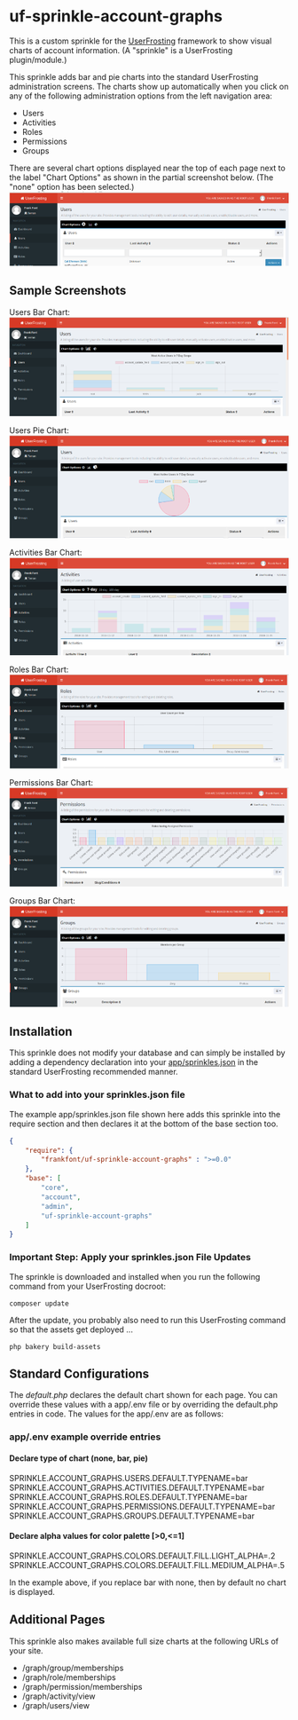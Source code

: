 # uf-sprinkle-account-graphs
This is a custom sprinkle for the [UserFrosting](https://www.userfrosting.com/ "UserFrosting Website") framework to show visual charts of account information.  (A "sprinkle" is a UserFrosting plugin/module.) 

This sprinkle adds bar and pie charts into the standard UserFrosting administration screens. The charts show up automatically when you click on any of the following administration options from the left navigation area:

* Users
* Activities
* Roles
* Permissions
* Groups

There are several chart options displayed near the top of each page next to the label "Chart Options" as shown in the partial screenshot below.  (The "none" option has been selected.)
![alt text](https://github.com/frankfont/uf-sprinkle-account-graphs/blob/master/docs/images/screenshots/s-users-none.png "Example Chart Options")

## Sample Screenshots 
Users Bar Chart:![alt text](https://github.com/frankfont/uf-sprinkle-account-graphs/blob/master/docs/images/screenshots/s-users-bar.png "Example Bar Chart")

Users Pie Chart:![alt text](https://github.com/frankfont/uf-sprinkle-account-graphs/blob/master/docs/images/screenshots/s-users-pie.png "Example Pie Chart")

Activities Bar Chart:![alt text](https://github.com/frankfont/uf-sprinkle-account-graphs/blob/master/docs/images/screenshots/s-activities-bar-7.png "Example 7 Day Bar Chart")

Roles Bar Chart:![alt text](https://github.com/frankfont/uf-sprinkle-account-graphs/blob/master/docs/images/screenshots/s-roles-bar.png "Example Bar Chart")

Permissions Bar Chart:![alt text](https://github.com/frankfont/uf-sprinkle-account-graphs/blob/master/docs/images/screenshots/s-permissions-bar.png "Example Bar Chart")

Groups Bar Chart:![alt text](https://github.com/frankfont/uf-sprinkle-account-graphs/blob/master/docs/images/screenshots/s-groups-bar.png "Example Bar Chart")

## Installation 
This sprinkle does not modify your database and can simply be installed by adding a dependency declaration into your [app/sprinkles.json](https://learn.userfrosting.com/sprinkles/community "UserFrosting Sprinkle Documentation") in the standard UserFrosting recommended manner.

### What to add into your sprinkles.json file 
The example app/sprinkles.json file shown here adds this sprinkle into the require section and then declares it at the bottom of the base section too.

```json
{
    "require": {
        "frankfont/uf-sprinkle-account-graphs" : ">=0.0"
    },
    "base": [
        "core",
        "account",
        "admin",
        "uf-sprinkle-account-graphs"
    ]
}
```

### Important Step: Apply your sprinkles.json File Updates
The sprinkle is downloaded and installed when you run the following command from your UserFrosting docroot:
```
composer update
```

After the update, you probably also need to run this UserFrosting command so that the assets get deployed ...
```
php bakery build-assets
```

## Standard Configurations 
The *default.php* declares the default chart shown for each page.  You can override these values with a app/.env file or by overriding the default.php entries in code.  The values for the app/.env are as follows:

### app/.env example override entries

#### Declare type of chart (none, bar, pie)
SPRINKLE.ACCOUNT_GRAPHS.USERS.DEFAULT.TYPENAME=bar
SPRINKLE.ACCOUNT_GRAPHS.ACTIVITIES.DEFAULT.TYPENAME=bar
SPRINKLE.ACCOUNT_GRAPHS.ROLES.DEFAULT.TYPENAME=bar
SPRINKLE.ACCOUNT_GRAPHS.PERMISSIONS.DEFAULT.TYPENAME=bar
SPRINKLE.ACCOUNT_GRAPHS.GROUPS.DEFAULT.TYPENAME=bar

#### Declare alpha values for color palette [>0,<=1]
SPRINKLE.ACCOUNT_GRAPHS.COLORS.DEFAULT.FILL.LIGHT_ALPHA=.2
SPRINKLE.ACCOUNT_GRAPHS.COLORS.DEFAULT.FILL.MEDIUM_ALPHA=.5

In the example above, if you replace bar with none, then by default no chart is displayed.

## Additional Pages
This sprinkle also makes available full size charts at the following URLs of your site.

* /graph/group/memberships
* /graph/role/memberships
* /graph/permission/memberships
* /graph/activity/view
* /graph/users/view

